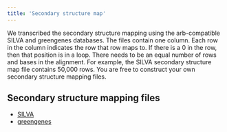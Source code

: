 ```yaml
---
title: 'Secondary structure map'
---
```

We transcribed the secondary structure mapping using the arb-compatible
SILVA and greengenes databases. The files contain one column. Each row
in the column indicates the row that row maps to. If there is a 0 in the
row, then that position is in a loop. There needs to be an equal number
of rows and bases in the alignment. For example, the SILVA secondary
structure map file contains 50,000 rows. You are free to construct your
own secondary structure mapping files.

## Secondary structure mapping files

-   [ SILVA](Media:silva_ss_map.zip)
-   [ greengenes](Media:gg_ss_map.zip)
